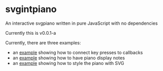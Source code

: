 # svgintpiano

An interactive svgpiano written in pure JavaScript with no dependencies

Currently this is v0.0.1-a

Currently, there are three examples:

- an [example](https://www.github.com/tmroyal/svgintpiano/examples/eventSubscription.html) showing how to connect key presses to callbacks
- an [example](https://www.github.com/tmroyal/svgintpiano/examples/eventSubscription.html) showing how to have piano display notes
- an [example](https://www.github.com/tmroyal/svgintpiano/examples/eventSubscription.html) showing how to style the piano with SVG
